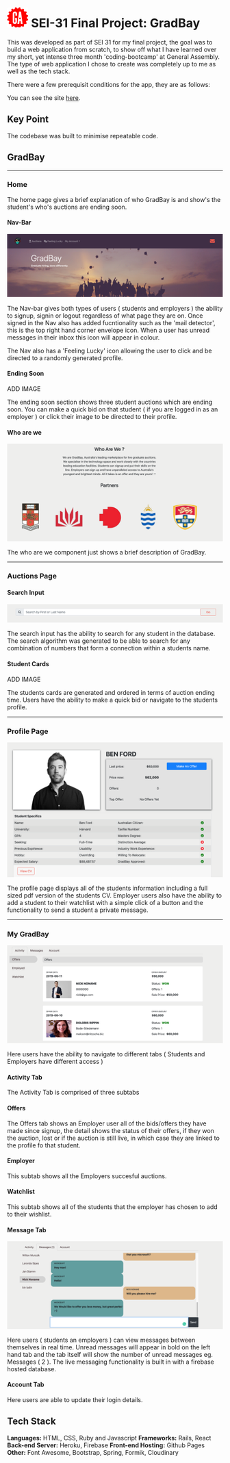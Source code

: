 # ![](./src/assets/readme-images/ga.png) SEI-31 Final Project: GradBay

This was developed as part of SEI 31 for my final project, the goal was to build a web application from scratch, to show off what I have learned over my short, yet intense three month 'coding-bootcamp' at General Assembly. The type of web application I chose to create was completely up to me as well as the tech stack.

There were a few prerequisit conditions for the app, they are as follows:



You can see the site [here](https://bennnym.github.io/gradbay/).

## Key Point
The codebase was built to minimise repeatable code. 


## GradBay
---
### Home

The home page gives a brief explanation of who GradBay is and show's the student's who's auctions are ending soon.

#### Nav-Bar
![](./src/assets/readme-images/nav-bar.png)

The Nav-bar gives both types of users ( students and employers ) the ability to signup, signin or logout regardless of what page they are on. Once signed in the Nav also has added fucntionality such as the 'mail detector', this is the top right hand corner envelope icon. When a user has unread messages in their inbox this icon will appear in colour.

The Nav also has a 'Feeling Lucky' icon allowing the user to click and be directed to a randomly generated profile.

#### Ending Soon

ADD IMAGE

The ending soon section shows three student auctions which are ending soon. You can make a quick bid on that student ( if you are logged in as an employer ) or click their image to be directed to their profile.

#### Who are we
![](./src/assets/readme-images/Who-are-we.png)

The who are we component just shows a brief description of GradBay.

---

### Auctions Page

#### Search Input
![](./src/assets/readme-images/Search-input.png)

The search input has the ability to search for any student in the database. The search algorithm was generated to be able to search for any combination of numbers that form a connection within a students name.


#### Student Cards

ADD IMAGE

The students cards are generated and ordered in terms of auction ending time. Users have the ability to make a quick bid or navigate to the students profile.


---

### Profile Page

![](./src/assets/readme-images/Profile-Page.png)

The profile page displays all of the students information including a full sized pdf version of the students CV. Employer users also have the ability to add a student to their watchlist with a simple click of a button and the functionality to send a student a private message.


---
### My GradBay

![](./src/assets/readme-images/my-GradBay.png)

Here users have the ability to navigate to different tabs ( Students and Employers have different access )

#### Activity Tab

The Activity Tab is comprised of three subtabs

#### Offers

The Offers tab shows an Employer user all of the bids/offers they have made since signup, the detail shows the status of their offers, if they won the auction, lost or if the auction is still live, in which case they are linked to the profile fo that student.

#### Employer

This subtab shows all the Employers succesful auctions.

#### Watchlist

This subtab shows all of the students that the employer has chosen to add to their wishlist.


#### Message Tab

![](./src/assets/readme-images/Messages-tab.png)

Here users ( students an employers ) can view messages between themselves in real time. Unread messages will appear in bold on the left hand tab and the tab itself will show the number of unread messages eg. Messages ( 2 ). The live messaging functionality is built in with a firebase hosted database.

#### Account Tab

Here users are able to update their login details.


## Tech Stack
**Languages:** HTML, CSS, Ruby and Javascript
**Frameworks:** Rails, React
**Back-end Server:** Heroku, Firebase
**Front-end Hosting:** Github Pages
**Other:** Font Awesome, Bootstrap, Spring, Formik, Cloudinary
